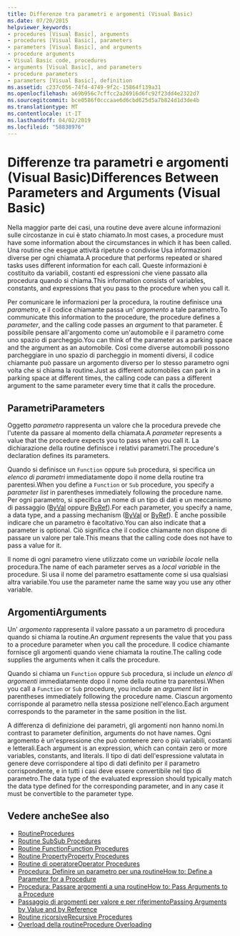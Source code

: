 ```yaml
---
title: Differenze tra parametri e argomenti (Visual Basic)
ms.date: 07/20/2015
helpviewer_keywords:
- procedures [Visual Basic], arguments
- procedures [Visual Basic], parameters
- parameters [Visual Basic], and arguments
- procedure arguments
- Visual Basic code, procedures
- arguments [Visual Basic], and parameters
- procedure parameters
- parameters [Visual Basic], definition
ms.assetid: c237c056-74f4-4749-9f2c-15864f139a31
ms.openlocfilehash: a69b956c7cffcc2a26916d6fc92f23dd4e2322d7
ms.sourcegitcommit: bce0586f0cccaae6d6cbd625d5a7b824d1d3de4b
ms.translationtype: MT
ms.contentlocale: it-IT
ms.lasthandoff: 04/02/2019
ms.locfileid: "58838976"
---
```

# <a name="differences-between-parameters-and-arguments-visual-basic"></a><span data-ttu-id="a2d03-102">Differenze tra parametri e argomenti (Visual Basic)</span><span class="sxs-lookup"><span data-stu-id="a2d03-102">Differences Between Parameters and Arguments (Visual Basic)</span></span>
<span data-ttu-id="a2d03-103">Nella maggior parte dei casi, una routine deve avere alcune informazioni sulle circostanze in cui è stato chiamato.</span><span class="sxs-lookup"><span data-stu-id="a2d03-103">In most cases, a procedure must have some information about the circumstances in which it has been called.</span></span> <span data-ttu-id="a2d03-104">Una routine che esegue attività ripetute o condivise Usa informazioni diverse per ogni chiamata.</span><span class="sxs-lookup"><span data-stu-id="a2d03-104">A procedure that performs repeated or shared tasks uses different information for each call.</span></span> <span data-ttu-id="a2d03-105">Queste informazioni è costituito da variabili, costanti ed espressioni che viene passato alla procedura quando si chiama.</span><span class="sxs-lookup"><span data-stu-id="a2d03-105">This information consists of variables, constants, and expressions that you pass to the procedure when you call it.</span></span>  
  
 <span data-ttu-id="a2d03-106">Per comunicare le informazioni per la procedura, la routine definisce una *parametro*, e il codice chiamante passa un' *argomento* a tale parametro.</span><span class="sxs-lookup"><span data-stu-id="a2d03-106">To communicate this information to the procedure, the procedure defines a *parameter*, and the calling code passes an *argument* to that parameter.</span></span> <span data-ttu-id="a2d03-107">È possibile pensare all'argomento come un'automobile e il parametro come uno spazio di parcheggio.</span><span class="sxs-lookup"><span data-stu-id="a2d03-107">You can think of the parameter as a parking space and the argument as an automobile.</span></span> <span data-ttu-id="a2d03-108">Così come diverse automobili possono parcheggiare in uno spazio di parcheggio in momenti diversi, il codice chiamante può passare un argomento diverso per lo stesso parametro ogni volta che si chiama la routine.</span><span class="sxs-lookup"><span data-stu-id="a2d03-108">Just as different automobiles can park in a parking space at different times, the calling code can pass a different argument to the same parameter every time that it calls the procedure.</span></span>  
  
## <a name="parameters"></a><span data-ttu-id="a2d03-109">Parametri</span><span class="sxs-lookup"><span data-stu-id="a2d03-109">Parameters</span></span>  
 <span data-ttu-id="a2d03-110">Oggetto *parametro* rappresenta un valore che la procedura prevede che l'utente da passare al momento della chiamata.</span><span class="sxs-lookup"><span data-stu-id="a2d03-110">A *parameter* represents a value that the procedure expects you to pass when you call it.</span></span> <span data-ttu-id="a2d03-111">La dichiarazione della routine definisce i relativi parametri.</span><span class="sxs-lookup"><span data-stu-id="a2d03-111">The procedure's declaration defines its parameters.</span></span>  
  
 <span data-ttu-id="a2d03-112">Quando si definisce un `Function` oppure `Sub` procedura, si specifica un *elenco di parametri* immediatamente dopo il nome della routine tra parentesi.</span><span class="sxs-lookup"><span data-stu-id="a2d03-112">When you define a `Function` or `Sub` procedure, you specify a *parameter list* in parentheses immediately following the procedure name.</span></span> <span data-ttu-id="a2d03-113">Per ogni parametro, si specifica un nome di un tipo di dati e un meccanismo di passaggio ([ByVal](../../../../visual-basic/language-reference/modifiers/byval.md) oppure [ByRef](../../../../visual-basic/language-reference/modifiers/byref.md)).</span><span class="sxs-lookup"><span data-stu-id="a2d03-113">For each parameter, you specify a name, a data type, and a passing mechanism ([ByVal](../../../../visual-basic/language-reference/modifiers/byval.md) or [ByRef](../../../../visual-basic/language-reference/modifiers/byref.md)).</span></span> <span data-ttu-id="a2d03-114">È anche possibile indicare che un parametro è facoltativo.</span><span class="sxs-lookup"><span data-stu-id="a2d03-114">You can also indicate that a parameter is optional.</span></span> <span data-ttu-id="a2d03-115">Ciò significa che il codice chiamante non dispone di passare un valore per tale.</span><span class="sxs-lookup"><span data-stu-id="a2d03-115">This means that the calling code does not have to pass a value for it.</span></span>  
  
 <span data-ttu-id="a2d03-116">Il nome di ogni parametro viene utilizzato come un *variabile locale* nella procedura.</span><span class="sxs-lookup"><span data-stu-id="a2d03-116">The name of each parameter serves as a *local variable* in the procedure.</span></span> <span data-ttu-id="a2d03-117">Si usa il nome del parametro esattamente come si usa qualsiasi altra variabile.</span><span class="sxs-lookup"><span data-stu-id="a2d03-117">You use the parameter name the same way you use any other variable.</span></span>  
  
## <a name="arguments"></a><span data-ttu-id="a2d03-118">Argomenti</span><span class="sxs-lookup"><span data-stu-id="a2d03-118">Arguments</span></span>  
 <span data-ttu-id="a2d03-119">Un' *argomento* rappresenta il valore passato a un parametro di procedura quando si chiama la routine.</span><span class="sxs-lookup"><span data-stu-id="a2d03-119">An *argument* represents the value that you pass to a procedure parameter when you call the procedure.</span></span> <span data-ttu-id="a2d03-120">Il codice chiamante fornisce gli argomenti quando viene chiamata la routine.</span><span class="sxs-lookup"><span data-stu-id="a2d03-120">The calling code supplies the arguments when it calls the procedure.</span></span>  
  
 <span data-ttu-id="a2d03-121">Quando si chiama un `Function` oppure `Sub` procedura, si include un *elenco di argomenti* immediatamente dopo il nome della routine tra parentesi.</span><span class="sxs-lookup"><span data-stu-id="a2d03-121">When you call a `Function` or `Sub` procedure, you include an *argument list* in parentheses immediately following the procedure name.</span></span> <span data-ttu-id="a2d03-122">Ciascun argomento corrisponde al parametro nella stessa posizione nell'elenco.</span><span class="sxs-lookup"><span data-stu-id="a2d03-122">Each argument corresponds to the parameter in the same position in the list.</span></span>  
  
 <span data-ttu-id="a2d03-123">A differenza di definizione dei parametri, gli argomenti non hanno nomi.</span><span class="sxs-lookup"><span data-stu-id="a2d03-123">In contrast to parameter definition, arguments do not have names.</span></span> <span data-ttu-id="a2d03-124">Ogni argomento è un'espressione che può contenere zero o più variabili, costanti e letterali.</span><span class="sxs-lookup"><span data-stu-id="a2d03-124">Each argument is an expression, which can contain zero or more variables, constants, and literals.</span></span> <span data-ttu-id="a2d03-125">Il tipo di dati dell'espressione valutata in genere deve corrispondere al tipo di dati definito per il parametro corrispondente, e in tutti i casi deve essere convertibile nel tipo di parametro.</span><span class="sxs-lookup"><span data-stu-id="a2d03-125">The data type of the evaluated expression should typically match the data type defined for the corresponding parameter, and in any case it must be convertible to the parameter type.</span></span>  
  
## <a name="see-also"></a><span data-ttu-id="a2d03-126">Vedere anche</span><span class="sxs-lookup"><span data-stu-id="a2d03-126">See also</span></span>

- [<span data-ttu-id="a2d03-127">Routine</span><span class="sxs-lookup"><span data-stu-id="a2d03-127">Procedures</span></span>](./index.md)
- [<span data-ttu-id="a2d03-128">Routine Sub</span><span class="sxs-lookup"><span data-stu-id="a2d03-128">Sub Procedures</span></span>](./sub-procedures.md)
- [<span data-ttu-id="a2d03-129">Routine Function</span><span class="sxs-lookup"><span data-stu-id="a2d03-129">Function Procedures</span></span>](./function-procedures.md)
- [<span data-ttu-id="a2d03-130">Routine Property</span><span class="sxs-lookup"><span data-stu-id="a2d03-130">Property Procedures</span></span>](./property-procedures.md)
- [<span data-ttu-id="a2d03-131">Routine di operatore</span><span class="sxs-lookup"><span data-stu-id="a2d03-131">Operator Procedures</span></span>](./operator-procedures.md)
- [<span data-ttu-id="a2d03-132">Procedura: Definire un parametro per una routine</span><span class="sxs-lookup"><span data-stu-id="a2d03-132">How to: Define a Parameter for a Procedure</span></span>](./how-to-define-a-parameter-for-a-procedure.md)
- [<span data-ttu-id="a2d03-133">Procedura: Passare argomenti a una routine</span><span class="sxs-lookup"><span data-stu-id="a2d03-133">How to: Pass Arguments to a Procedure</span></span>](./how-to-pass-arguments-to-a-procedure.md)
- [<span data-ttu-id="a2d03-134">Passaggio di argomenti per valore e per riferimento</span><span class="sxs-lookup"><span data-stu-id="a2d03-134">Passing Arguments by Value and by Reference</span></span>](./passing-arguments-by-value-and-by-reference.md)
- [<span data-ttu-id="a2d03-135">Routine ricorsive</span><span class="sxs-lookup"><span data-stu-id="a2d03-135">Recursive Procedures</span></span>](./recursive-procedures.md)
- [<span data-ttu-id="a2d03-136">Overload della routine</span><span class="sxs-lookup"><span data-stu-id="a2d03-136">Procedure Overloading</span></span>](./procedure-overloading.md)
